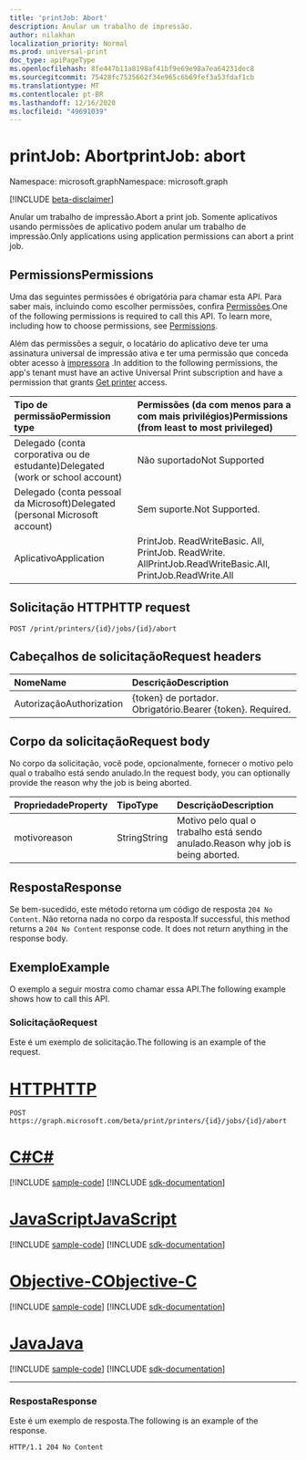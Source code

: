 ```yaml
---
title: 'printJob: Abort'
description: Anular um trabalho de impressão.
author: nilakhan
localization_priority: Normal
ms.prod: universal-print
doc_type: apiPageType
ms.openlocfilehash: 8fe447b11a8198af41bf9e69e98a7ea64231dec8
ms.sourcegitcommit: 75428fc7535662f34e965c6b69fef3a53fdaf1cb
ms.translationtype: MT
ms.contentlocale: pt-BR
ms.lasthandoff: 12/16/2020
ms.locfileid: "49691039"
---
```

# <a name="printjob-abort"></a><span data-ttu-id="84cbc-103">printJob: Abort</span><span class="sxs-lookup"><span data-stu-id="84cbc-103">printJob: abort</span></span>

<span data-ttu-id="84cbc-104">Namespace: microsoft.graph</span><span class="sxs-lookup"><span data-stu-id="84cbc-104">Namespace: microsoft.graph</span></span>

[!INCLUDE [beta-disclaimer](../../includes/beta-disclaimer.md)]

<span data-ttu-id="84cbc-105">Anular um trabalho de impressão.</span><span class="sxs-lookup"><span data-stu-id="84cbc-105">Abort a print job.</span></span> <span data-ttu-id="84cbc-106">Somente aplicativos usando permissões de aplicativo podem anular um trabalho de impressão.</span><span class="sxs-lookup"><span data-stu-id="84cbc-106">Only applications using application permissions can abort a print job.</span></span>

## <a name="permissions"></a><span data-ttu-id="84cbc-107">Permissions</span><span class="sxs-lookup"><span data-stu-id="84cbc-107">Permissions</span></span>
<span data-ttu-id="84cbc-p102">Uma das seguintes permissões é obrigatória para chamar esta API. Para saber mais, incluindo como escolher permissões, confira [Permissões](/graph/permissions-reference).</span><span class="sxs-lookup"><span data-stu-id="84cbc-p102">One of the following permissions is required to call this API. To learn more, including how to choose permissions, see [Permissions](/graph/permissions-reference).</span></span>

<span data-ttu-id="84cbc-110">Além das permissões a seguir, o locatário do aplicativo deve ter uma assinatura universal de impressão ativa e ter uma permissão que conceda obter acesso à [impressora](printer-get.md) .</span><span class="sxs-lookup"><span data-stu-id="84cbc-110">In addition to the following permissions, the app's tenant must have an active Universal Print subscription and have a permission that grants [Get printer](printer-get.md) access.</span></span>

|<span data-ttu-id="84cbc-111">Tipo de permissão</span><span class="sxs-lookup"><span data-stu-id="84cbc-111">Permission type</span></span> | <span data-ttu-id="84cbc-112">Permissões (da com menos para a com mais privilégios)</span><span class="sxs-lookup"><span data-stu-id="84cbc-112">Permissions (from least to most privileged)</span></span> |
|:---------------|:--------------------------------------------|
|<span data-ttu-id="84cbc-113">Delegado (conta corporativa ou de estudante)</span><span class="sxs-lookup"><span data-stu-id="84cbc-113">Delegated (work or school account)</span></span>| <span data-ttu-id="84cbc-114">Não suportado</span><span class="sxs-lookup"><span data-stu-id="84cbc-114">Not Supported</span></span> |
|<span data-ttu-id="84cbc-115">Delegado (conta pessoal da Microsoft)</span><span class="sxs-lookup"><span data-stu-id="84cbc-115">Delegated (personal Microsoft account)</span></span>|<span data-ttu-id="84cbc-116">Sem suporte.</span><span class="sxs-lookup"><span data-stu-id="84cbc-116">Not Supported.</span></span>|
|<span data-ttu-id="84cbc-117">Aplicativo</span><span class="sxs-lookup"><span data-stu-id="84cbc-117">Application</span></span>| <span data-ttu-id="84cbc-118">PrintJob. ReadWriteBasic. All, PrintJob. ReadWrite. All</span><span class="sxs-lookup"><span data-stu-id="84cbc-118">PrintJob.ReadWriteBasic.All, PrintJob.ReadWrite.All</span></span> |

## <a name="http-request"></a><span data-ttu-id="84cbc-119">Solicitação HTTP</span><span class="sxs-lookup"><span data-stu-id="84cbc-119">HTTP request</span></span>
<!-- { "blockType": "ignored" } -->
```http
POST /print/printers/{id}/jobs/{id}/abort
```
## <a name="request-headers"></a><span data-ttu-id="84cbc-120">Cabeçalhos de solicitação</span><span class="sxs-lookup"><span data-stu-id="84cbc-120">Request headers</span></span>
| <span data-ttu-id="84cbc-121">Nome</span><span class="sxs-lookup"><span data-stu-id="84cbc-121">Name</span></span>          | <span data-ttu-id="84cbc-122">Descrição</span><span class="sxs-lookup"><span data-stu-id="84cbc-122">Description</span></span>   |
|:--------------|:--------------|
| <span data-ttu-id="84cbc-123">Autorização</span><span class="sxs-lookup"><span data-stu-id="84cbc-123">Authorization</span></span> | <span data-ttu-id="84cbc-p103">{token} de portador. Obrigatório.</span><span class="sxs-lookup"><span data-stu-id="84cbc-p103">Bearer {token}. Required.</span></span> |

## <a name="request-body"></a><span data-ttu-id="84cbc-126">Corpo da solicitação</span><span class="sxs-lookup"><span data-stu-id="84cbc-126">Request body</span></span>
<span data-ttu-id="84cbc-127">No corpo da solicitação, você pode, opcionalmente, fornecer o motivo pelo qual o trabalho está sendo anulado.</span><span class="sxs-lookup"><span data-stu-id="84cbc-127">In the request body, you can optionally provide the reason why the job is being aborted.</span></span>

| <span data-ttu-id="84cbc-128">Propriedade</span><span class="sxs-lookup"><span data-stu-id="84cbc-128">Property</span></span>     | <span data-ttu-id="84cbc-129">Tipo</span><span class="sxs-lookup"><span data-stu-id="84cbc-129">Type</span></span>        | <span data-ttu-id="84cbc-130">Descrição</span><span class="sxs-lookup"><span data-stu-id="84cbc-130">Description</span></span> |
|:-------------|:------------|:------------|
|<span data-ttu-id="84cbc-131">motivo</span><span class="sxs-lookup"><span data-stu-id="84cbc-131">reason</span></span>|<span data-ttu-id="84cbc-132">String</span><span class="sxs-lookup"><span data-stu-id="84cbc-132">String</span></span>|<span data-ttu-id="84cbc-133">Motivo pelo qual o trabalho está sendo anulado.</span><span class="sxs-lookup"><span data-stu-id="84cbc-133">Reason why job is being aborted.</span></span>|

## <a name="response"></a><span data-ttu-id="84cbc-134">Resposta</span><span class="sxs-lookup"><span data-stu-id="84cbc-134">Response</span></span>
<span data-ttu-id="84cbc-p104">Se bem-sucedido, este método retorna um código de resposta `204 No Content`. Não retorna nada no corpo da resposta.</span><span class="sxs-lookup"><span data-stu-id="84cbc-p104">If successful, this method returns a `204 No Content` response code. It does not return anything in the response body.</span></span>

## <a name="example"></a><span data-ttu-id="84cbc-137">Exemplo</span><span class="sxs-lookup"><span data-stu-id="84cbc-137">Example</span></span>
<span data-ttu-id="84cbc-138">O exemplo a seguir mostra como chamar essa API.</span><span class="sxs-lookup"><span data-stu-id="84cbc-138">The following example shows how to call this API.</span></span>
### <a name="request"></a><span data-ttu-id="84cbc-139">Solicitação</span><span class="sxs-lookup"><span data-stu-id="84cbc-139">Request</span></span>
<span data-ttu-id="84cbc-140">Este é um exemplo de solicitação.</span><span class="sxs-lookup"><span data-stu-id="84cbc-140">The following is an example of the request.</span></span>


# <a name="http"></a>[<span data-ttu-id="84cbc-141">HTTP</span><span class="sxs-lookup"><span data-stu-id="84cbc-141">HTTP</span></span>](#tab/http)
<!-- {
  "blockType": "request",
  "name": "printjob-abort"
}-->
```http
POST https://graph.microsoft.com/beta/print/printers/{id}/jobs/{id}/abort
```
# <a name="c"></a>[<span data-ttu-id="84cbc-142">C#</span><span class="sxs-lookup"><span data-stu-id="84cbc-142">C#</span></span>](#tab/csharp)
[!INCLUDE [sample-code](../includes/snippets/csharp/printjob-abort-csharp-snippets.md)]
[!INCLUDE [sdk-documentation](../includes/snippets/snippets-sdk-documentation-link.md)]

# <a name="javascript"></a>[<span data-ttu-id="84cbc-143">JavaScript</span><span class="sxs-lookup"><span data-stu-id="84cbc-143">JavaScript</span></span>](#tab/javascript)
[!INCLUDE [sample-code](../includes/snippets/javascript/printjob-abort-javascript-snippets.md)]
[!INCLUDE [sdk-documentation](../includes/snippets/snippets-sdk-documentation-link.md)]

# <a name="objective-c"></a>[<span data-ttu-id="84cbc-144">Objective-C</span><span class="sxs-lookup"><span data-stu-id="84cbc-144">Objective-C</span></span>](#tab/objc)
[!INCLUDE [sample-code](../includes/snippets/objc/printjob-abort-objc-snippets.md)]
[!INCLUDE [sdk-documentation](../includes/snippets/snippets-sdk-documentation-link.md)]

# <a name="java"></a>[<span data-ttu-id="84cbc-145">Java</span><span class="sxs-lookup"><span data-stu-id="84cbc-145">Java</span></span>](#tab/java)
[!INCLUDE [sample-code](../includes/snippets/java/printjob-abort-java-snippets.md)]
[!INCLUDE [sdk-documentation](../includes/snippets/snippets-sdk-documentation-link.md)]

---


### <a name="response"></a><span data-ttu-id="84cbc-146">Resposta</span><span class="sxs-lookup"><span data-stu-id="84cbc-146">Response</span></span>
<span data-ttu-id="84cbc-147">Este é um exemplo de resposta.</span><span class="sxs-lookup"><span data-stu-id="84cbc-147">The following is an example of the response.</span></span> 
<!-- {
  "blockType": "response",
  "truncated": true,
  "@odata.type": "microsoft.graph.None"
} -->
```http
HTTP/1.1 204 No Content
```

<!-- uuid: 8fcb5dbc-d5aa-4681-8e31-b001d5168d79
2015-10-25 14:57:30 UTC -->
<!-- {
  "type": "#page.annotation",
  "description": "printJob: abort",
  "keywords": "",
  "section": "documentation",
  "tocPath": ""
}-->
